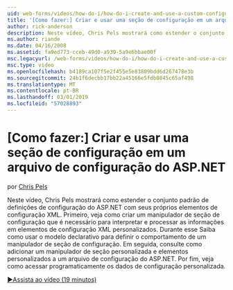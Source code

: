 ```yaml
---
uid: web-forms/videos/how-do-i/how-do-i-create-and-use-a-custom-configuration-section-in-an-aspnet-configuration-file
title: '[Como fazer:] Criar e usar uma seção de configuração em um arquivo de configuração do ASP.NET | Microsoft Docs'
author: rick-anderson
description: Neste vídeo, Chris Pels mostrará como estender o conjunto padrão de definições de configuração do ASP.NET com seus próprios elementos de configuração XML. Primeiro, veja como...
ms.author: riande
ms.date: 04/16/2008
ms.assetid: fa9ed773-cceb-49d0-a939-5a9e6bbae00f
msc.legacyurl: /web-forms/videos/how-do-i/how-do-i-create-and-use-a-custom-configuration-section-in-an-aspnet-configuration-file
msc.type: video
ms.openlocfilehash: b4189ca107f5e2f455e5e83809bdd6d267478e3b
ms.sourcegitcommit: 24b1f6decbb17bb22a45166e5fdb0845c65af498
ms.translationtype: MT
ms.contentlocale: pt-BR
ms.lasthandoff: 03/01/2019
ms.locfileid: "57028893"
---
```

<a name="how-do-i-create-and-use-a-custom-configuration-section-in-an-aspnet-configuration-file"></a>[Como fazer:] Criar e usar uma seção de configuração em um arquivo de configuração do ASP.NET
====================
por [Chris Pels](https://twitter.com/chrispels)

Neste vídeo, Chris Pels mostrará como estender o conjunto padrão de definições de configuração do ASP.NET com seus próprios elementos de configuração XML. Primeiro, veja como criar um manipulador de seção de configuração que é necessário para interpretar e processar as informações em elementos de configuração XML personalizados. Durante esse Saiba como usar o modelo declarativo para definir o comportamento de um manipulador de seção de configuração. Em seguida, consulte como adicionar um manipulador de seção personalizada e elementos personalizados a um arquivo de configuração do ASP.NET. Por fim, veja como acessar programaticamente os dados de configuração personalizada.

[&#9654;Assista ao vídeo (19 minutos)](https://channel9.msdn.com/Blogs/ASP-NET-Site-Videos/how-do-i-create-and-use-a-custom-configuration-section-in-an-aspnet-configuration-file)
